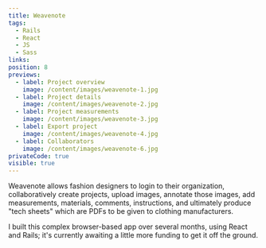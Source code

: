 ```yaml
---
title: Weavenote
tags:
  - Rails
  - React
  - JS
  - Sass
links:
position: 8
previews:
  - label: Project overview
    image: /content/images/weavenote-1.jpg
  - label: Project details
    image: /content/images/weavenote-2.jpg
  - label: Project measurements
    image: /content/images/weavenote-3.jpg
  - label: Export project
    image: /content/images/weavenote-4.jpg
  - label: Collaborators
    image: /content/images/weavenote-6.jpg
privateCode: true
visible: true
---
```

Weavenote allows fashion designers to login to their organization, collaboratively create projects, upload images, annotate those images, add measurements, materials, comments, instructions, and ultimately produce "tech sheets" which are PDFs to be given to clothing manufacturers. 

I built this complex browser-based app over several months, using React and Rails; it's currently awaiting a little more funding to get it off the ground.
